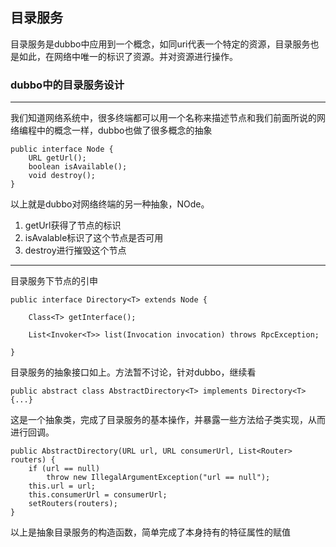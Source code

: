 ## 目录服务 ##

目录服务是dubbo中应用到一个概念，如同uri代表一个特定的资源，目录服务也是如此，在网络中唯一的标识了资源。并对资源进行操作。

### dubbo中的目录服务设计 ###

----------

我们知道网络系统中，很多终端都可以用一个名称来描述节点和我们前面所说的网络编程中的概念一样，dubbo也做了很多概念的抽象

	public interface Node {
	    URL getUrl();
	    boolean isAvailable();
	    void destroy();
	}
以上就是dubbo对网络终端的另一种抽象，NOde。

1. getUrl获得了节点的标识
2. isAvalable标识了这个节点是否可用
3. destroy进行摧毁这个节点


----------
目录服务下节点的引申

	public interface Directory<T> extends Node {
	    
	    Class<T> getInterface();
	
	    List<Invoker<T>> list(Invocation invocation) throws RpcException;
	    
	}

目录服务的抽象接口如上。方法暂不讨论，针对dubbo，继续看

	public abstract class AbstractDirectory<T> implements Directory<T> {...}

这是一个抽象类，完成了目录服务的基本操作，并暴露一些方法给子类实现，从而进行回调。

	public AbstractDirectory(URL url, URL consumerUrl, List<Router> routers) {
        if (url == null)
            throw new IllegalArgumentException("url == null");
        this.url = url;
        this.consumerUrl = consumerUrl;
        setRouters(routers);
    }

以上是抽象目录服务的构造函数，简单完成了本身持有的特征属性的赋值


